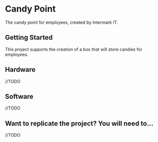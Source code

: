 # Candy Point

The candy point for employees, created by Intermark IT.

## Getting Started

This project supports the creation of a box that will store candies for employees.

## Hardware

//TODO

## Software

//TODO

## Want to replicate the project? You will need to...

//TODO